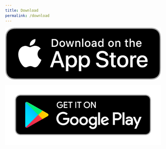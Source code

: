 ```yaml
---
title: Download
permalink: /download
---
```

![](/images/Download_on_the_App_Store_Badge.png)

![](/images/google-play-badge.png)